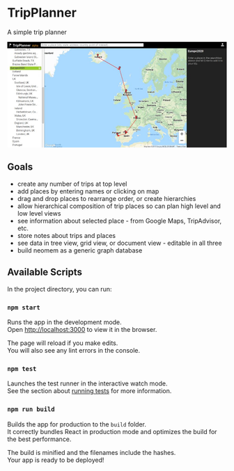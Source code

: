 # TripPlanner

A simple trip planner

![](assets/tripplanner.jpg)

## Goals

- create any number of trips at top level
- add places by entering names or clicking on map
- drag and drop places to rearrange order, or create hierarchies
- allow hierarchical composition of trip places so can plan high level and low level views
- see information about selected place - from Google Maps, TripAdvisor, etc.
- store notes about trips and places
- see data in tree view, grid view, or document view - editable in all three
- build neomem as a generic graph database


## Available Scripts

In the project directory, you can run:

### `npm start`

Runs the app in the development mode.<br>
Open [http://localhost:3000](http://localhost:3000) to view it in the browser.

The page will reload if you make edits.<br>
You will also see any lint errors in the console.

### `npm test`

Launches the test runner in the interactive watch mode.<br>
See the section about [running tests](https://facebook.github.io/create-react-app/docs/running-tests) for more information.

### `npm run build`

Builds the app for production to the `build` folder.<br>
It correctly bundles React in production mode and optimizes the build for the best performance.

The build is minified and the filenames include the hashes.<br>
Your app is ready to be deployed!

